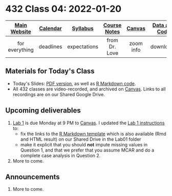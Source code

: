 # 432 Class 04: 2022-01-20

[Main Website](https://thomaselove.github.io/432/) | [Calendar](https://thomaselove.github.io/432/calendar.html) | [Syllabus](https://thomaselove.github.io/432-2022-syllabus/) | [Course Notes](https://thomaselove.github.io/432-notes/) | [Canvas](https://canvas.case.edu) | [Data and Code](https://github.com/THOMASELOVE/432-data) | [Sources](https://github.com/THOMASELOVE/432-2022/tree/main/references) | [Contact Us](https://thomaselove.github.io/432/contact.html)
:-----------: | :--------------: | :----------: | :---------: | :-------------: | :-----------: | :------------: | :-------------:
for everything | deadlines | expectations | from Dr. Love | zoom info | downloads | read/watch | need help?

## Materials for Today's Class

- Today's Slides: [PDF version](https://github.com/THOMASELOVE/432-2022/blob/main/classes/class04/432_2022_slides04.pdf), as well as [R Markdown code](https://github.com/THOMASELOVE/432-2022/blob/main/classes/class04/432_2022_slides04.Rmd).
- All 432 classes are video-recorded, and archived on [Canvas](https://canvas.case.edu). Links to all recordings are on our Shared Google Drive.

## Upcoming deliverables

1. [Lab 1](https://github.com/THOMASELOVE/432-2022/blob/main/labs/lab01/lab01_instructions.md) is due Monday at 9 PM to [Canvas](https://canvas.case.edu). I updated the [Lab 1 instructions](https://github.com/THOMASELOVE/432-2022/blob/main/labs/lab01/lab01_instructions.md) to:
    - fix the links to the [R Markdown template](https://github.com/THOMASELOVE/432-2022/blob/main/labs/lab01/lab01_template.Rmd) which is also available (Rmd and HTML result) on our Shared Drive in the Lab01 folder
    - make it explicit that you should **not** impute missing values in Question 1, and that we prefer that you assume MCAR and do a complete case analysis in Question 2.
2. More to come.

## Announcements

1. More to come.
